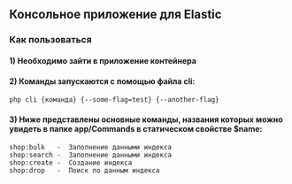
## Консольное приложение для Elastic
### Как пользоваться
#### 1) Необходимо зайти в приложение контейнера
#### 2) Команды запускаются с помощью файла cli:
    php cli {команда} {--some-flag=test} {--another-flag}
#### 3) Ниже представлены основные команды, названия которых можно увидеть в папке app/Commands в статическом свойстве $name:
    shop:bulk   -  Заполнение данными индекса
    shop:search -  Заполнение данными индекса
    shop:create -  Создание индекса
    shop:drop   -  Поиск по данным индекса
